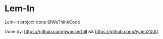 # Lem-In
Lem-in project done @WeThinkCode

Done by: https://github.com/gwasserfall && https://github.com/Ayano2000
